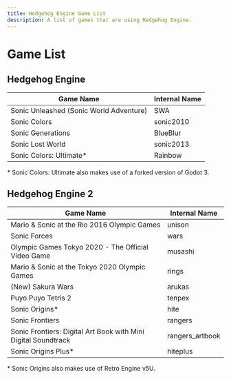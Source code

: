 ```yaml
---
title: Hedgehog Engine Game List
description: A list of games that are using Hedgehog Engine.
---
```

# Game List

## Hedgehog Engine
| Game Name                               | Internal Name |
| --------------------------------------- | ------------- |
| Sonic Unleashed (Sonic World Adventure) | SWA           |
| Sonic Colors                            | sonic2010     |
| Sonic Generations                       | BlueBlur      |
| Sonic Lost World                        | sonic2013     |
| Sonic Colors: Ultimate\*                | Rainbow       |

\* Sonic Colors: Ultimate also makes use of a forked version of Godot 3.

## Hedgehog Engine 2
| Game Name                                                      | Internal Name   |
| -------------------------------------------------------------- | --------------- |
| Mario & Sonic at the Rio 2016 Olympic Games                    | unison          |
| Sonic Forces                                                   | wars            |
| Olympic Games Tokyo 2020 - The Official Video Game             | musashi         |
| Mario & Sonic at the Tokyo 2020 Olympic Games                  | rings           |
| (New) Sakura Wars                                              | arukas          |
| Puyo Puyo Tetris 2                                             | tenpex          |
| Sonic Origins\*                                                | hite            |
| Sonic Frontiers                                                | rangers         |
| Sonic Frontiers: Digital Art Book with Mini Digital Soundtrack | rangers_artbook |
| Sonic Origins Plus\*                                           | hiteplus        |

\* Sonic Origins also makes use of Retro Engine v5U.
